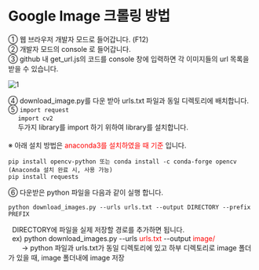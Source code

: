 # Google Image 크롤링 방법 #

① 웹 브라우저 개발자 모드로 들어갑니다. (F12) </br>
② 개발자 모드의 console 로 들어갑니다. </br>
③ github 내 get_url.js의 코드를 console 창에 입력하면 각 이미지들의 url 목록을 받을 수 있습니다. </br>

![1](https://i.imgur.com/aZLlZqw.png)

④ download_image.py를 다운 받아 urls.txt 파일과 동일 디렉토리에 배치합니다. </br>
⑤   `import request` </br>
&nbsp;&nbsp;&nbsp;&nbsp;&nbsp;`import cv2` </br>
&nbsp;&nbsp;&nbsp;&nbsp;&nbsp;두가지 library를 import 하기 위하여 library를 설치합니다. </br></br>
※ 아래 설치 방법은 <span style="color:red">anaconda3를 설치하였을 때 기준</span> 입니다.

    pip install opencv-python 또는 conda install -c conda-forge opencv (Anaconda 설치 완료 시, 사용 가능)
    pip install requests

⑥ 다운받은 python 파일을 다음과 같이 실행 합니다.</br>

    python download_images.py --urls urls.txt --output DIRECTORY --prefix PREFIX

&nbsp;&nbsp;DIRECTORY에 파일을 실제 저장할 경로를 추가하면 됩니다.</br>
&nbsp;&nbsp;ex) python download_images.py --urls <span style="color:red">urls.txt</span> --output <span style="color:red">image/</span></br>
&nbsp;&nbsp;&nbsp;&nbsp;&nbsp;&nbsp;&nbsp;→ python 파일과 urls.txt가 동일 디렉토리에 있고 하부 디렉토리로 image 폴더가 있을 때, image 폴더내에 image 저장
